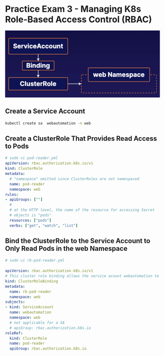# Practice Exam 3 - Managing K8s Role-Based Access Control (RBAC)
![img](../img/p3.jpg)

## Create a Service Account
```bash
kubectl create sa  webautomation -n web
```

## Create a ClusterRole That Provides Read Access to Pods
```yml
# sudo vi pod-reader.yml
apiVersion: rbac.authorization.k8s.io/v1
kind: ClusterRole
metadata:
  # "namespace" omitted since ClusterRoles are not namespaced
  name: pod-reader
  namespace: web
rules:
- apiGroups: [""]
  #
  # at the HTTP level, the name of the resource for accessing Secret
  # objects is "pods"
  resources: ["pods"]
  verbs: ["get", "watch", "list"]
```

## Bind the ClusterRole to the Service Account to Only Read Pods in the web Namespace
```yml
# sudo vi rb-pod-reader.yml

apiVersion: rbac.authorization.k8s.io/v1
# This cluster role binding allows the service acount webautomation to read secrets in any namespace.
kind: ClusterRoleBinding
metadata:
  name: rb-pod-reader
  namespace: web
subjects:
- kind: ServiceAccount
  name: webautomation
  namespace: web
  # not applicable for a SA
  # apiGroup: rbac.authorization.k8s.io
roleRef:
  kind: ClusterRole
  name: pod-reader
  apiGroup: rbac.authorization.k8s.io
```